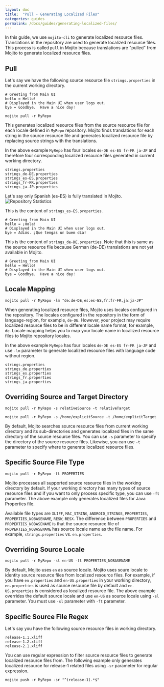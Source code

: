 ```yaml
---
layout: doc
title:  "Pull - Generating Localized Files"
categories: guides
permalink: /docs/guides/generating-localized-files/
---
```


In this guide, we use `mojito-cli` to generate localized resource files.  Translations in the repository are used to generate localized resource files.  This process is called `pull` in Mojito because translations are "pulled" from Mojito to generate localized resource files.

## Pull

Let's say we have the following source resource file `strings.properties` in the current working directory.

```properties
# Greeting from Main UI
hello = Hello!
# Displayed in the Main UI when user logs out.
bye = Goodbye.  Have a nice day!
```


    mojito pull -r MyRepo
    

This generates localized resource files from the source resource file for each locale defined in `MyRepo` repository.  Mojito finds translations for each string in the source resource file and generates localized resource file by replacing source strings with the translations.

In the above example `MyRepo` has four locales `de-DE es-ES fr-FR ja-JP` and therefore four corresponding localized resource files generated in current working directory.

    strings.properties
    strings_de-DE.properties
    strings_es-ES.properties
    strings_fr-FR.properties
    strings_ja-JP.properties

Let's say only Spanish (es-ES) is fully translated in Mojito.
![Repository Statistics](./images/repository-statistics-translated.png)


This is the content of `strings_es-ES.properties`.

```properties
# Greeting from Main UI
hello = ¡Hola!
# Displayed in the Main UI when user logs out.
bye = Adiós. ¡Que tengas un buen día!
```

This is the content of `strings_de-DE.properties`.  Note that this is same as the source resource file because German (de-DE) translations are not yet available in Mojito.

```properties
# Greeting from Main UI
hello = Hello!
# Displayed in the Main UI when user logs out.
bye = Goodbye.  Have a nice day!
```


## Locale Mapping

    mojito pull -r MyRepo -lm "de:de-DE,es:es-ES,fr:fr-FR,ja:ja-JP"

When generating localized resource files, Mojito uses locales configured in the repository.  The locales configured in the repository in the form of language-region, for example, `de-DE`.  However, your project may require localized resource files to be in different locale name format, for example, `de`.  Locale mapping helps you to map your locale name in localized resource files to Mojito repository locales.

In the above example `MyRepo` has four locales `de-DE es-ES fr-FR ja-JP` and use `-lm` parameter to generate localized resource files with language code without region.

    strings.properties
    strings_de.properties
    strings_es.properties
    strings_fr.properties
    strings_ja.properties



## Overriding Source and Target Directory

    mojito pull -r MyRepo -s relativeSource -t relativeTarget
    
    mojito pull -r MyRepo -s /home/explicitSource -t /home/explicitTarget
    

By default, Mojito searches source resource files from current working directory and its sub-directories and generates localized files in the same directory of the source resource files.  You can use `-s` parameter to specify the directory of the source resource files.  Likewise, you can use `-t` parameter to specify where to generate localized resource files.  



## Specific Source File Type

    mojito pull -r MyRepo -ft PROPERTIES
    

Mojito processes all supported source resource files in the working directory by default.  If your working directory has many types of source resource files and if you want to only process specific type, you can use `-ft` parameter.  The above example only generates localized files for Java Properties file. 

Available file types are `XLIFF`, `MAC_STRING`, `ANDROID_STRINGS`, `PROPERTIES`, `PROPERTIES_NOBASENAME`, `RESW`, `RESX`.  The difference between `PROPERTIES` and `PROPERTIES_NOBASENAME` is that the source resource file of `PROPERTIES_NOBASENAME` has source locale name as the file name. For example, `strings.properties` vs. `en.properties`.



## Overriding Source Locale

    mojito pull -r MyRepo -sl en-US -ft PROPERTIES_NOBASENAME
    

By default, Mojito uses `en` as source locale.  Mojito uses soure locale to identity source resource files from localized resource files.  For example, if you have `en.properties` and `en-US.properties` in your working directory, `en.properties` is used as source resource file by default and `en-US.properties` is considered as localized resource file. The above example overrides the default source locale and use `en-US` as source locale using `-sl` parameter.  You must use `-sl` parameter with `-ft` parameter.



## Specific Source File Regex

Let's say you have the following source resource files in working directory.

    release-1.1.xliff
    release-1.2.xliff
    release-2.1.xliff

You can use regular expression to filter source resource files to generate localized resource files from.  The following example only generates localized resource for release-1 related files using `-sr` parameter for regular expression.

    mojito push -r MyRepo -sr "^(release-1).*$"
    






